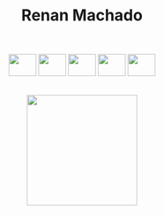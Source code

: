 <p align="center">
  <h1 align="center">Renan Machado</h1>
  <br>
  <div style="display: inline_block" align="center">
    <br>
    <img height=40px width=50px src="https://cdn.jsdelivr.net/gh/devicons/devicon/icons/postgresql/postgresql-original.svg" />
    <img height=40px width=50px src="https://cdn.jsdelivr.net/gh/devicons/devicon/icons/javascript/javascript-original.svg" />
    <img height=40px width=50px src="https://cdn.jsdelivr.net/gh/devicons/devicon/icons/java/java-original.svg" />
    <img height=40px width=50px src="https://cdn.jsdelivr.net/gh/devicons/devicon/icons/html5/html5-original.svg" />
    <img height=40px width=50px src="https://cdn.jsdelivr.net/gh/devicons/devicon/icons/css3/css3-original.svg" />
    <br>
    <br>
  </div>
<p align="center">
  <img height=200px src="https://github-readme-stats.vercel.app/api/top-langs/?username=eurenaneu&layout=compact&border_radius=0&theme=dark">
</p>
